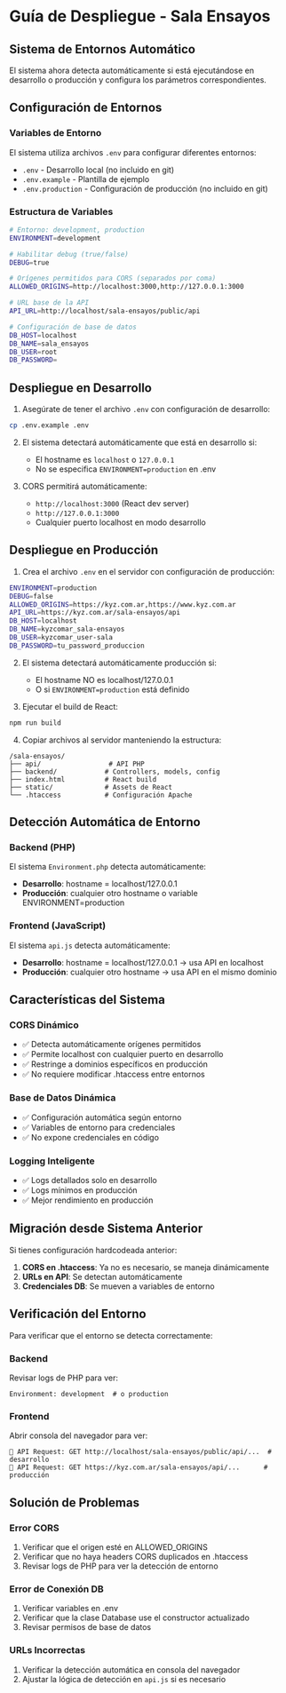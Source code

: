 # Guía de Despliegue - Sala Ensayos

## Sistema de Entornos Automático

El sistema ahora detecta automáticamente si está ejecutándose en desarrollo o producción y configura los parámetros correspondientes.

## Configuración de Entornos

### Variables de Entorno

El sistema utiliza archivos `.env` para configurar diferentes entornos:

- `.env` - Desarrollo local (no incluido en git)
- `.env.example` - Plantilla de ejemplo
- `.env.production` - Configuración de producción (no incluido en git)

### Estructura de Variables

```bash
# Entorno: development, production
ENVIRONMENT=development

# Habilitar debug (true/false)  
DEBUG=true

# Orígenes permitidos para CORS (separados por coma)
ALLOWED_ORIGINS=http://localhost:3000,http://127.0.0.1:3000

# URL base de la API
API_URL=http://localhost/sala-ensayos/public/api

# Configuración de base de datos
DB_HOST=localhost
DB_NAME=sala_ensayos
DB_USER=root
DB_PASSWORD=
```

## Despliegue en Desarrollo

1. Asegúrate de tener el archivo `.env` con configuración de desarrollo:
```bash
cp .env.example .env
```

2. El sistema detectará automáticamente que está en desarrollo si:
   - El hostname es `localhost` o `127.0.0.1`
   - No se especifica `ENVIRONMENT=production` en .env

3. CORS permitirá automáticamente:
   - `http://localhost:3000` (React dev server)
   - `http://127.0.0.1:3000`
   - Cualquier puerto localhost en modo desarrollo

## Despliegue en Producción

1. Crea el archivo `.env` en el servidor con configuración de producción:
```bash
ENVIRONMENT=production
DEBUG=false
ALLOWED_ORIGINS=https://kyz.com.ar,https://www.kyz.com.ar
API_URL=https://kyz.com.ar/sala-ensayos/api
DB_HOST=localhost
DB_NAME=kyzcomar_sala-ensayos
DB_USER=kyzcomar_user-sala
DB_PASSWORD=tu_password_produccion
```

2. El sistema detectará automáticamente producción si:
   - El hostname NO es localhost/127.0.0.1
   - O si `ENVIRONMENT=production` está definido

3. Ejecutar el build de React:
```bash
npm run build
```

4. Copiar archivos al servidor manteniendo la estructura:
```
/sala-ensayos/
├── api/                 # API PHP
├── backend/            # Controllers, models, config
├── index.html          # React build
├── static/             # Assets de React
└── .htaccess           # Configuración Apache
```

## Detección Automática de Entorno

### Backend (PHP)
El sistema `Environment.php` detecta automáticamente:
- **Desarrollo**: hostname = localhost/127.0.0.1
- **Producción**: cualquier otro hostname o variable ENVIRONMENT=production

### Frontend (JavaScript) 
El sistema `api.js` detecta automáticamente:
- **Desarrollo**: hostname = localhost/127.0.0.1 → usa API en localhost
- **Producción**: cualquier otro hostname → usa API en el mismo dominio

## Características del Sistema

### CORS Dinámico
- ✅ Detecta automáticamente orígenes permitidos
- ✅ Permite localhost con cualquier puerto en desarrollo
- ✅ Restringe a dominios específicos en producción
- ✅ No requiere modificar .htaccess entre entornos

### Base de Datos Dinámica
- ✅ Configuración automática según entorno
- ✅ Variables de entorno para credenciales
- ✅ No expone credenciales en código

### Logging Inteligente
- ✅ Logs detallados solo en desarrollo
- ✅ Logs mínimos en producción
- ✅ Mejor rendimiento en producción

## Migración desde Sistema Anterior

Si tienes configuración hardcodeada anterior:

1. **CORS en .htaccess**: Ya no es necesario, se maneja dinámicamente
2. **URLs en API**: Se detectan automáticamente
3. **Credenciales DB**: Se mueven a variables de entorno

## Verificación del Entorno

Para verificar que el entorno se detecta correctamente:

### Backend
Revisar logs de PHP para ver:
```
Environment: development  # o production
```

### Frontend
Abrir consola del navegador para ver:
```
🚀 API Request: GET http://localhost/sala-ensayos/public/api/...  # desarrollo
🚀 API Request: GET https://kyz.com.ar/sala-ensayos/api/...      # producción
```

## Solución de Problemas

### Error CORS
1. Verificar que el origen esté en ALLOWED_ORIGINS
2. Verificar que no haya headers CORS duplicados en .htaccess
3. Revisar logs de PHP para ver la detección de entorno

### Error de Conexión DB
1. Verificar variables en .env
2. Verificar que la clase Database use el constructor actualizado
3. Revisar permisos de base de datos

### URLs Incorrectas
1. Verificar la detección automática en consola del navegador
2. Ajustar la lógica de detección en `api.js` si es necesario